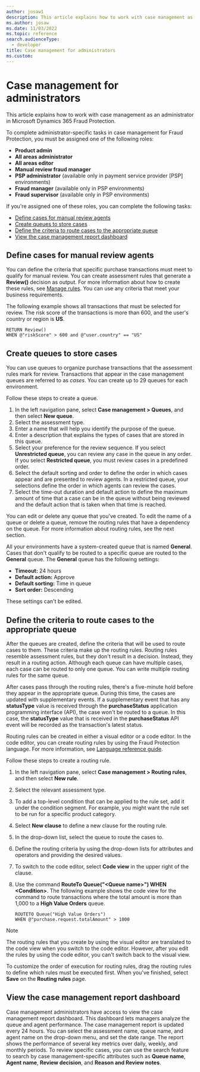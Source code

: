 ```yaml
---
author: josaw1
description: This article explains how to work with case management as an administrator in Microsoft Dynamics 365 Fraud Protection.
ms.author: josaw
ms.date: 11/03/2022
ms.topic: reference
search.audienceType:
  - developer
title: Case management for administrators
ms.custom:
---
```


# Case management for administrators

This article explains how to work with case management as an administrator in Microsoft Dynamics 365 Fraud Protection.

To complete administrator-specific tasks in case management for Fraud Protection, you must be assigned one of the following roles:

- **Product admin**
- **All areas administrator**
- **All areas editor**
- **Manual review fraud manager**
- **PSP administrator** (available only in payment service provider \[PSP\] environments)
- **Fraud manager** (available only in PSP environments)
- **Fraud supervisor** (available only in PSP environments)

If you're assigned one of these roles, you can complete the following tasks:

- [Define cases for manual review agents](#define-cases-for-manual-review-agents)
- [Create queues to store cases](#create-queues-to-store-cases)
- [Define the criteria to route cases to the appropriate queue](#define-the-criteria-to-route-cases-to-the-appropriate-queue)
- [View the case management report dashboard](#view-the-case-management-report-dashboard)

## Define cases for manual review agents

You can define the criteria that specific purchase transactions must meet to qualify for manual review. You can create assessment rules that generate a **Review()** decision as output. For more information about how to create these rules, see [Manage rules](rules.md). You can use any criteria that meet your business requirements.

The following example shows all transactions that must be selected for review. The risk score of the transactions is more than 600, and the user's country or region is **US**.

```
RETURN Review()
WHEN @"riskScore" > 600 and @"user.country" == "US"
```

## Create queues to store cases

You can use queues to organize purchase transactions that the assessment rules mark for review. Transactions that appear in the case management queues are referred to as *cases*. You can create up to 29 queues for each environment.

Follow these steps to create a queue.

1. In the left navigation pane, select **Case management \> Queues**, and then select **New queue**.
1. Select the assessment type.
1. Enter a name that will help you identify the purpose of the queue.
1. Enter a description that explains the types of cases that are stored in this queue.
1. Select your preference for the review sequence. If you select **Unrestricted queue**, you can review any case in the queue in any order. If you select **Restricted queue**, you must review cases in a predefined order.
1. Select the default sorting and order to define the order in which cases appear and are presented to review agents. In a restricted queue, your selections define the order in which agents can review the cases.
1. Select the time-out duration and default action to define the maximum amount of time that a case can be in the queue without being reviewed and the default action that is taken when that time is reached.

You can edit or delete any queue that you've created. To edit the name of a queue or delete a queue, remove the routing rules that have a dependency on the queue. For more information about routing rules, see the next section.

All your environments have a system-created queue that is named **General**. Cases that don't qualify to be routed to a specific queue are routed to the **General** queue. The **General** queue has the following settings:

- **Timeout:** 24 hours 
- **Default action:** Approve
- **Default sorting:** Time in queue
- **Sort order:** Descending 

These settings can't be edited.

## Define the criteria to route cases to the appropriate queue

After the queues are created, define the criteria that will be used to route cases to them. These criteria make up the routing rules. Routing rules resemble assessment rules, but they don't result in a decision. Instead, they result in a routing action. Although each queue can have multiple cases, each case can be routed to only one queue. You can write multiple routing rules for the same queue.

After cases pass through the routing rules, there's a five-minute hold before they appear in the appropriate queue. During this time, the cases are updated with supplementary events. If a supplementary event that has any **statusType** value is received through the **purchaseStatus** application programming interface (API), the case won't be routed to a queue. In this case, the **statusType** value that is received in the **purchaseStatus** API event will be recorded as the transaction's latest status.

Routing rules can be created in either a visual editor or a code editor. In the code editor, you can create routing rules by using the Fraud Protection language. For more information, see [Language reference guide](fpl-lang-ref.md).

Follow these steps to create a routing rule.

1. In the left navigation pane, select **Case management \> Routing rules**, and then select **New rule**.
1. Select the relevant assessment type.
1. To add a top-level condition that can be applied to the rule set, add it under the condition segment. For example, you might want the rule set to be run for a specific product category.
1. Select **New clause** to define a new clause for the routing rule.
1. In the drop-down list, select the queue to route the cases to.
1. Define the routing criteria by using the drop-down lists for attributes and operators and providing the desired values.
1. To switch to the code editor, select **Code view** in the upper right of the clause.
1. Use the command **RouteTo Queue("\<Queue name\>") WHEN \<Condition\>**. The following example shows the code view for the command to route transactions where the total amount is more than 1,000 to a **High Value Orders** queue.

    ```
    ROUTETO Queue("High Value Orders")
    WHEN @"purchase.request.totalAmount" > 1000 
    ```

> [!NOTE]
> The routing rules that you create by using the visual editor are translated to the code view when you switch to the code editor. However, after you edit the rules by using the code editor, you can't switch back to the visual view.

To customize the order of execution for routing rules, drag the routing rules to define which rules must be executed first. When you've finished, select **Save** on the **Routing rules** page.

## View the case management report dashboard

Case management administrators have access to view the case management report dashboard. This dashboard lets managers analyze the queue and agent performance. The case management report is updated every 24 hours. You can select the assessment name, queue name, and agent name on the drop-down menu, and set the date range. The report shows the performance of several key metrics over daily, weekly, and monthly periods. To review specific cases, you can use the search feature to search by case management-specific attributes such as **Queue name**, **Agent name**, **Review decision**, and **Reason and Review notes**. 

